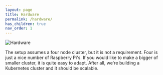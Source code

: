 ```yaml
---
layout: page
title: Hardware
permalink: /hardware/
has_children: true
nav_order: 1
---
```


![Hardware](../assets/images/hardware.jpg "two tauers")

The setup assumes a four node cluster, but it is not a requirement.
Four is just a nice number of Raspberry Pi's. If you would like to make a bigger of smaller cluster, it is quite easy to adapt. After all, we're building a Kubernetes cluster and it should be scalable.


